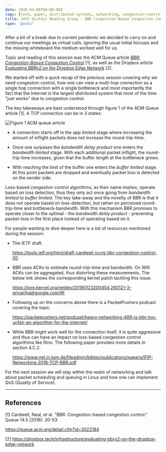 ```yaml
---
date: 2020-04-06T00:00:00Z
tags: [tech, paper, distributed-systems, networking, congestion-control]
title: 24th DistSys Reading Group - BBR Congestion-Based Congestion Control
type: "posts"
---
```



After a bit of a break due to current pandemic we decided to carry on and
continue our meetings as virtual calls. Ignoring the usual initial hiccups and
the missing whiteboard the medium worked well for us.

Topic and reading of this session was the ACM Queue article [*BBR:
Congestion-Based Congestion
Control*](https://queue.acm.org/detail.cfm?id=3022184) [1], as well as the
Dropbox article [*Evaluating BBRv2 on the Dropbox Edge
Network*](https://dropbox.tech/infrastructure/evaluating-bbrv2-on-the-dropbox-edge-network)
[2].

We started off with a quick recap of the previous session covering why we need
congestion control, how one can view a multi-hop connection as a single hop
connection with a single bottleneck and most importantly the fact that the
Internet is the largest distributed system that most of the time "just works"
due to congestion control.

The key takeaways are best understood through figure 1 of the ACM Queue article
[1]. A TCP connection can be in 3 states:

![Figure 1 ACM queue
article](https://dl.acm.org/cms/attachment/cd17ded0-a420-417e-a362-bce7964cea23/vanjacobson1.png)

- A connection starts off in the *app limited* stage where increasing the amount
  of inflight packets does not increase the round-trip-time.

- Once one surpases the *bandwidth delay product* one enters the *bandwidth
  limited* stage. With each additional packet inflight, the round-trip-time
  increases, given that the buffer length at the bottleneck grows.

- With reaching the limit of the buffer one enters the *buffer limited* stage.
  At this point packets are dropped and eventually packet loss is detected on
  the sender side.

Loss-based congestion control algorithms, as their name implies, operate based
on loss detection, thus they only act once going from *bandwidth limited* to
*buffer limited*. The key take-away and the novelty of BBR is that it does not
operate based on loss-detection, but rather on perceived round-trip-time and
bottleneck-bandwidth. With this mechanism BBR promises to operate closer to the
optimal - the *bandwidth delay product* - preventing packet-loss in the first
place instead of operating based on it.

For people wanting to dive deeper here is a list of resources mentioned during
the session:

- The IETF draft.

  https://tools.ietf.org/html/draft-cardwell-iccrg-bbr-congestion-control-00

- BBR uses ACKs to estimate round-trip-time and bandwidth. On Wifi ACKs can be
  aggregated, thus distorting these measurements. The below link shows the
  corresponding kernel patch tackling this issue.

  https://lore.kernel.org/netdev/20190123200454.260121-3-priyarjha@google.com/#t

- Following up on the concerns above there is a PacketPushers podcast covering
  the topic.

  https://packetpushers.net/podcast/heavy-networking-489-is-bbr-too-unfair-an-algorithm-for-the-internet/

- While BBR might work well for the connection itself, it is quite aggressive
  and thus can have an impact on loss-based congestion control algorithms like
  Rino. The following paper provides more details in section 4.C.2.

  https://www.net.in.tum.de/fileadmin/bibtex/publications/papers/IFIP-Networking-2018-TCP-BBR.pdf

For the next session we will stay within the realm of networking and talk about
packet scheduling and queuing in Linux and how one can implement QoS (Quality of
Service).


---


## References

[1] Cardwell, Neal, et al. "BBR: Congestion-based congestion control." Queue
14.5 (2016): 20-53.

https://queue.acm.org/detail.cfm?id=3022184

[2]
https://dropbox.tech/infrastructure/evaluating-bbrv2-on-the-dropbox-edge-network
